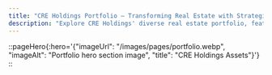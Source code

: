 ```yaml
---
title: "CRE Holdings Portfolio – Transforming Real Estate with Strategic Investments"
description: "Explore CRE Holdings' diverse real estate portfolio, featuring retail, industrial, and redevelopment projects across Colorado. From large-scale retail developments to adaptive reuse projects, our strategic investments drive value and innovation in the real estate sector."
---
```


::pageHero{:hero='{"imageUrl": "/images/pages/portfolio.webp", "imageAlt": "Portfolio hero section image", "title": "CRE Holdings Assets"}'}
::


